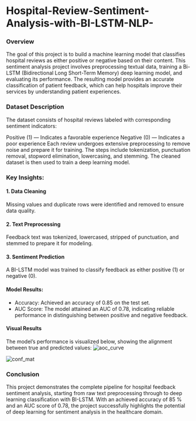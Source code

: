 # Hospital-Review-Sentiment-Analysis-with-BI-LSTM-NLP-

### Overview
The goal of this project is to build a machine learning model that classifies hospital reviews as either positive or negative based on their content. This sentiment analysis project involves preprocessing textual data, training a Bi-LSTM (Bidirectional Long Short-Term Memory) deep learning model, and evaluating its performance. The resulting model provides an accurate classification of patient feedback, which can help hospitals improve their services by understanding patient experiences.
### Dataset Description
The dataset consists of hospital reviews labeled with corresponding sentiment indicators:

Positive (1) — Indicates a favorable experience
Negative (0) — Indicates a poor experience
Each review undergoes extensive preprocessing to remove noise and prepare it for training. The steps include tokenization, punctuation removal, stopword elimination, lowercasing, and stemming. The cleaned dataset is then used to train a deep learning model.
### Key Insights:
#### 1. Data Cleaning
Missing values and duplicate rows were identified and removed to ensure data quality.
#### 2. Text Preprocessing
Feedback text was tokenized, lowercased, stripped of punctuation, and stemmed to prepare it for modeling.
#### 3. Sentiment Prediction
A BI-LSTM model was trained to classify feedback as either positive (1) or negative (0).

#### Model Results:
- Accuracy: Achieved an accuracy of 0.85 on the test set.
- AUC Score: The model attained an AUC of 0.78, indicating reliable performance in distinguishing between positive and negative feedback.

#### Visual Results
The model’s performance is visualized below, showing the alignment between true and predicted values:
![aoc_curve](https://github.com/user-attachments/assets/46d643c0-8a54-4a59-bd2e-2871b9b1f561)

![conf_mat](https://github.com/user-attachments/assets/a8de1567-8393-458a-a44f-b7a8514f32ed)

### Conclusion
This project demonstrates the complete pipeline for hospital feedback sentiment analysis, starting from raw text preprocessing through to deep learning classification with BI-LSTM. With an achieved accuracy of 85 % and an AUC score of 0.78, the project successfully highlights the potential of deep learning for sentiment analysis in the healthcare domain.
